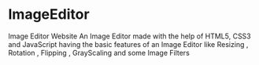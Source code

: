 # ImageEditor
Image Editor Website
An Image Editor made with the help of HTML5, CSS3 and JavaScript having the basic features of an Image Editor like Resizing , Rotation , Flipping , GrayScaling and some Image Filters 
